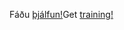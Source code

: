 <span data-ttu-id="90c98-101">Fáðu [þjálfun!](https://docs.microsoft.com/en-us/dynamics365/get-started/training/)</span><span class="sxs-lookup"><span data-stu-id="90c98-101">Get [training!](https://docs.microsoft.com/en-us/dynamics365/get-started/training/)</span></span>
